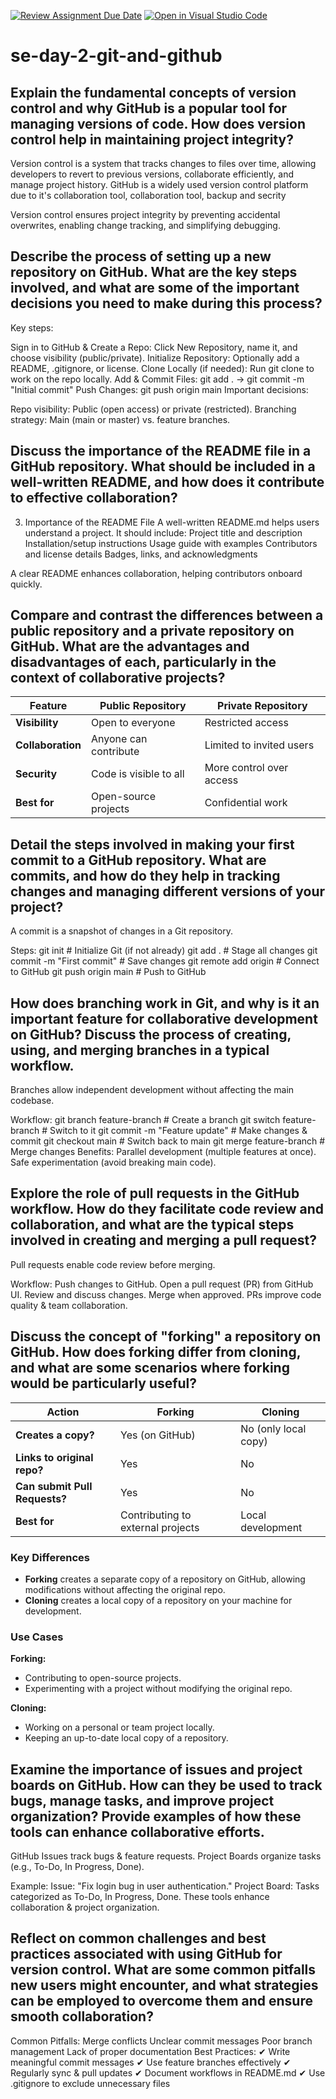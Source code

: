 [![Review Assignment Due Date](https://classroom.github.com/assets/deadline-readme-button-22041afd0340ce965d47ae6ef1cefeee28c7c493a6346c4f15d667ab976d596c.svg)](https://classroom.github.com/a/8wgCKhpZ)
[![Open in Visual Studio Code](https://classroom.github.com/assets/open-in-vscode-2e0aaae1b6195c2367325f4f02e2d04e9abb55f0b24a779b69b11b9e10269abc.svg)](https://classroom.github.com/online_ide?assignment_repo_id=18504125&assignment_repo_type=AssignmentRepo)
# se-day-2-git-and-github
## Explain the fundamental concepts of version control and why GitHub is a popular tool for managing versions of code. How does version control help in maintaining project integrity?
Version control is a system that tracks changes to files over time, allowing developers to revert to previous versions, collaborate efficiently, and manage project history.
GitHub is a widely used version control platform due to it's collaboration tool, collaboration tool, backup and secrity

Version control ensures project integrity by preventing accidental overwrites, enabling change tracking, and simplifying debugging.

## Describe the process of setting up a new repository on GitHub. What are the key steps involved, and what are some of the important decisions you need to make during this process?
Key steps:

Sign in to GitHub & Create a Repo: Click New Repository, name it, and choose visibility (public/private).
Initialize Repository: Optionally add a README, .gitignore, or license.
Clone Locally (if needed): Run git clone <repo-url> to work on the repo locally.
Add & Commit Files: git add . → git commit -m "Initial commit"
Push Changes: git push origin main
Important decisions:

Repo visibility: Public (open access) or private (restricted).
Branching strategy: Main (main or master) vs. feature branches.

## Discuss the importance of the README file in a GitHub repository. What should be included in a well-written README, and how does it contribute to effective collaboration?
3. Importance of the README File
A well-written README.md helps users understand a project. It should include:
Project title and description
Installation/setup instructions
Usage guide with examples
Contributors and license details
Badges, links, and acknowledgments

A clear README enhances collaboration, helping contributors onboard quickly.

## Compare and contrast the differences between a public repository and a private repository on GitHub. What are the advantages and disadvantages of each, particularly in the context of collaborative projects?
| Feature       | Public Repository | Private Repository |
|--------------|------------------|------------------|
| **Visibility**   | Open to everyone  | Restricted access |
| **Collaboration** | Anyone can contribute | Limited to invited users |
| **Security**    | Code is visible to all | More control over access |
| **Best for**    | Open-source projects | Confidential work |

## Detail the steps involved in making your first commit to a GitHub repository. What are commits, and how do they help in tracking changes and managing different versions of your project?
A commit is a snapshot of changes in a Git repository.

Steps:
git init  # Initialize Git (if not already)
git add .  # Stage all changes
git commit -m "First commit"  # Save changes
git remote add origin <repo-url>  # Connect to GitHub
git push origin main  # Push to GitHub

## How does branching work in Git, and why is it an important feature for collaborative development on GitHub? Discuss the process of creating, using, and merging branches in a typical workflow.
Branches allow independent development without affecting the main codebase.

Workflow:
git branch feature-branch  # Create a branch
git switch feature-branch  # Switch to it
git commit -m "Feature update"  # Make changes & commit
git checkout main  # Switch back to main
git merge feature-branch  # Merge changes
Benefits:
Parallel development (multiple features at once).
Safe experimentation (avoid breaking main code).


## Explore the role of pull requests in the GitHub workflow. How do they facilitate code review and collaboration, and what are the typical steps involved in creating and merging a pull request?
Pull requests enable code review before merging.

Workflow:
Push changes to GitHub.
Open a pull request (PR) from GitHub UI.
Review and discuss changes.
Merge when approved.
PRs improve code quality & team collaboration.

## Discuss the concept of "forking" a repository on GitHub. How does forking differ from cloning, and what are some scenarios where forking would be particularly useful?
| Action   | Forking  | Cloning  |
|----------|---------|---------|
| **Creates a copy?** | Yes (on GitHub) | No (only local copy) |
| **Links to original repo?** | Yes | No |
| **Can submit Pull Requests?** | Yes | No |
| **Best for**  | Contributing to external projects | Local development |

### Key Differences  

- **Forking** creates a separate copy of a repository on GitHub, allowing modifications without affecting the original repo.  
- **Cloning** creates a local copy of a repository on your machine for development.  

### Use Cases  

**Forking:**  
- Contributing to open-source projects.  
- Experimenting with a project without modifying the original repo.  

**Cloning:**  
- Working on a personal or team project locally.  
- Keeping an up-to-date local copy of a repository.  

## Examine the importance of issues and project boards on GitHub. How can they be used to track bugs, manage tasks, and improve project organization? Provide examples of how these tools can enhance collaborative efforts.
GitHub Issues track bugs & feature requests.
Project Boards organize tasks (e.g., To-Do, In Progress, Done).

Example:
Issue: "Fix login bug in user authentication."
Project Board: Tasks categorized as To-Do, In Progress, Done.
These tools enhance collaboration & project organization.

## Reflect on common challenges and best practices associated with using GitHub for version control. What are some common pitfalls new users might encounter, and what strategies can be employed to overcome them and ensure smooth collaboration?
Common Pitfalls:
Merge conflicts
Unclear commit messages
Poor branch management
Lack of proper documentation
Best Practices:
✔ Write meaningful commit messages
✔ Use feature branches effectively
✔ Regularly sync & pull updates
✔ Document workflows in README.md
✔ Use .gitignore to exclude unnecessary files
